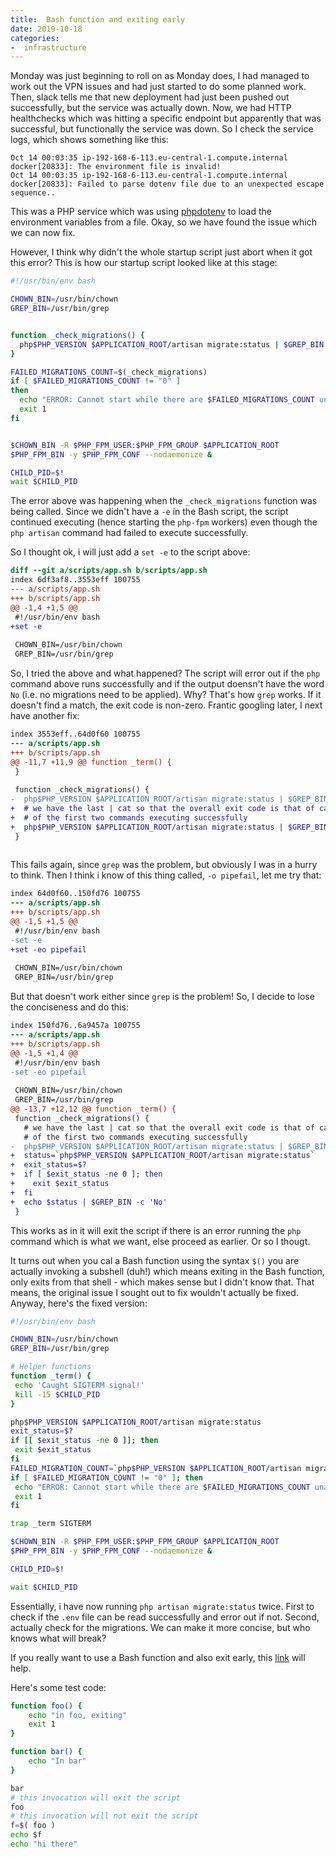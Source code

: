 ```yaml
---
title:  Bash function and exiting early
date: 2019-10-18
categories:
-  infrastructure
---
```


Monday was just beginning to roll on as Monday does, I had managed to work out the VPN issues and had
just started to do some planned work. Then, slack tells me that new deployment had just been pushed out successfully, but
the service was actually down. Now, we had HTTP healthchecks which was hitting a specific endpoint but apparently
that was successful, but functionally the service was down. So I check the service logs, which shows something like this:

```
Oct 14 00:03:35 ip-192-168-6-113.eu-central-1.compute.internal docker[20833]: The environment file is invalid!
Oct 14 00:03:35 ip-192-168-6-113.eu-central-1.compute.internal docker[20833]: Failed to parse dotenv file due to an unexpected escape sequence..
```

This was a PHP service which was using [phpdotenv](https://github.com/vlucas/phpdotenv) to load the environment variables
from a file. Okay, so we have found the issue which we can now fix. 

However, I think why didn't the whole startup script just abort when it got this error? This is how our startup script 
looked like at this stage:

```bash
#!/usr/bin/env bash

CHOWN_BIN=/usr/bin/chown
GREP_BIN=/usr/bin/grep


function _check_migrations() {
  php$PHP_VERSION $APPLICATION_ROOT/artisan migrate:status | $GREP_BIN -c 'No'
}

FAILED_MIGRATIONS_COUNT=$(_check_migrations)
if [ $FAILED_MIGRATIONS_COUNT != "0" ]
then
  echo "ERROR: Cannot start while there are $FAILED_MIGRATIONS_COUNT unapplied migrations!!!"
  exit 1
fi


$CHOWN_BIN -R $PHP_FPM_USER:$PHP_FPM_GROUP $APPLICATION_ROOT
$PHP_FPM_BIN -y $PHP_FPM_CONF --nodaemonize &

CHILD_PID=$!
wait $CHILD_PID

```
The error above was happening when the `_check_migrations` function was being called. Since we didn't have a
`-e` in the Bash script, the script continued executing (hence starting the `php-fpm` workers) even though the `php artisan`
command had failed to execute successfully.

So I thought ok, i will just add a `set -e` to the script above:

```diff
diff --git a/scripts/app.sh b/scripts/app.sh
index 6df3af8..3553eff 100755
--- a/scripts/app.sh
+++ b/scripts/app.sh
@@ -1,4 +1,5 @@
 #!/usr/bin/env bash
+set -e
 
 CHOWN_BIN=/usr/bin/chown
 GREP_BIN=/usr/bin/grep
```

So, I tried the above and what happened? The script will error out if the `php` command above runs successfully and
if the output doensn't have the word `No` (i.e. no migrations need to be applied). Why? That's how `grep` works. If it
doesn't find a match, the exit code is non-zero. Frantic googling later, I next have another fix:

```diff
index 3553eff..64d0f60 100755
--- a/scripts/app.sh
+++ b/scripts/app.sh
@@ -11,7 +11,9 @@ function _term() {
 }
 
 function _check_migrations() {
-  php$PHP_VERSION $APPLICATION_ROOT/artisan migrate:status | $GREP_BIN -c 'No'
+  # we have the last | cat so that the overall exit code is that of cat in case
+  # of the first two commands executing successfully
+  php$PHP_VERSION $APPLICATION_ROOT/artisan migrate:status | $GREP_BIN -c 'No' | cat
 }
 
```

This fails again, since `grep` was the problem, but obviously I was in a hurry to think. Then I think i know of this
thing called, `-o pipefail`, let me try that:

```diff
index 64d0f60..150fd76 100755
--- a/scripts/app.sh
+++ b/scripts/app.sh
@@ -1,5 +1,5 @@
 #!/usr/bin/env bash
-set -e
+set -eo pipefail
 
 CHOWN_BIN=/usr/bin/chown
 GREP_BIN=/usr/bin/grep
```

But that doesn't work either since `grep` is the problem! So, I decide to lose the conciseness and do this:

```diff
index 150fd76..6a9457a 100755
--- a/scripts/app.sh
+++ b/scripts/app.sh
@@ -1,5 +1,4 @@
 #!/usr/bin/env bash
-set -eo pipefail
 
 CHOWN_BIN=/usr/bin/chown
 GREP_BIN=/usr/bin/grep
@@ -13,7 +12,12 @@ function _term() {
 function _check_migrations() {
   # we have the last | cat so that the overall exit code is that of cat in case
   # of the first two commands executing successfully
-  php$PHP_VERSION $APPLICATION_ROOT/artisan migrate:status | $GREP_BIN -c 'No' | cat
+  status=`php$PHP_VERSION $APPLICATION_ROOT/artisan migrate:status`
+  exit_status=$?
+  if [ $exit_status -ne 0 ]; then
+    exit $exit_status
+  fi
+  echo $status | $GREP_BIN -c 'No'
 }
 ```
 
 This works as in it will exit the script if there is an error running the `php` command which is what we want, else proceed
 as earlier. Or so I thougt.
 
 It turns out when you cal a Bash function using the syntax `$()` you are actually invoking a subshell (duh!) which means
 exiting in the Bash function, only exits from that shell - which makes sense but I didn't know that. That means,
 the original issue I sought out to fix wouldn't actually be fixed. Anyway, here's the fixed version:
 
 ```bash
 #!/usr/bin/env bash

CHOWN_BIN=/usr/bin/chown
GREP_BIN=/usr/bin/grep

# Helper functions
function _term() {
  echo 'Caught SIGTERM signal!'
  kill -15 $CHILD_PID
}

php$PHP_VERSION $APPLICATION_ROOT/artisan migrate:status
exit_status=$?
if [[ $exit_status -ne 0 ]]; then
  exit $exit_status
fi
FAILED_MIGRATION_COUNT=`php$PHP_VERSION $APPLICATION_ROOT/artisan migrate:status | $GREP_BIN -c 'No'`
if [ $FAILED_MIGRATION_COUNT != "0" ]; then
  echo "ERROR: Cannot start while there are $FAILED_MIGRATIONS_COUNT unapplied migrations!!!"
  exit 1
fi

trap _term SIGTERM

$CHOWN_BIN -R $PHP_FPM_USER:$PHP_FPM_GROUP $APPLICATION_ROOT
$PHP_FPM_BIN -y $PHP_FPM_CONF --nodaemonize &

CHILD_PID=$!

wait $CHILD_PID
```

Essentially, i have now running `php artisan migrate:status` twice. First to check if the `.env` file can be read
successfully and error out if not. Second, actually check for the migrations. We can make it more concise, but who
knows what will break? 

If you really want to use a Bash function and also exit early, this [link](https://stackoverflow.com/a/9894126) will help.

Here's some test code:

```bash
function foo() {
	echo "in foo, exiting"
	exit 1
}

function bar() {
	echo "In bar"
}

bar
# this invocation will exit the script
foo
# this invocation will not exit the script
f=$( foo )
echo $f
echo "hi there"
```
